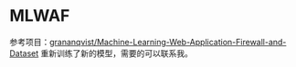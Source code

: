 # MLWAF
参考项目：[grananqvist/Machine-Learning-Web-Application-Firewall-and-Dataset](https://github.com/grananqvist/Machine-Learning-Web-Application-Firewall-and-Dataset)
重新训练了新的模型，需要的可以联系我。
